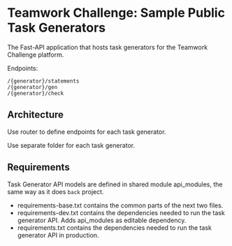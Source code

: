 # Teamwork Challenge: Sample Public Task Generators

The Fast-API application that hosts task generators for the Teamwork Challenge platform.

Endpoints:
```
/{generator}/statements
/{generator}/gen
/{generator}/check
```

## Architecture

Use router to define endpoints for each task generator.

Use separate folder for each task generator.

## Requirements

Task Generator API models are defined in shared module api_modules, the same way as it does `back` project.

- requirements-base.txt contains the common parts of the next two files.
- requirements-dev.txt contains the dependencies needed to run the task generator API. Adds api_modules as editable dependency.
- requirements.txt contains the dependencies needed to run the task generator API in production.

